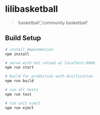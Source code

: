 # lilibasketball

> 'basketball','community basketball'

## Build Setup

``` bash
# install dependencies
npm install

# serve with hot reload at localhost:8080
npm run start

# build for production with minification
npm run build

# run all tests
npm run test

# run unit eject
npm run eject

```
